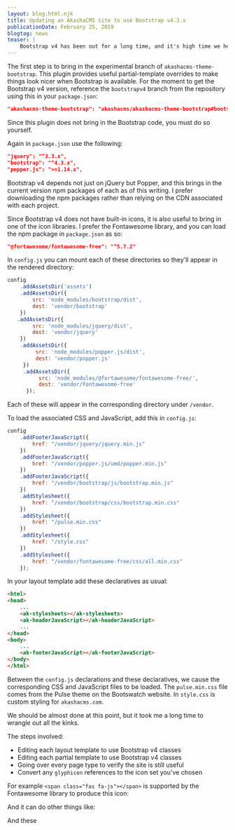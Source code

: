 ```yaml
---
layout: blog.html.njk
title: Updating an AkashaCMS site to use Bootstrap v4.3.x
publicationDate: February 25, 2019
blogtag: news
teaser: |
    Bootstrap v4 has been out for a long time, and it's high time we here in the AkashaCMS project moved forward.  I've just gone through the exercise of converting <tt>akashacms.com</tt> to use Bootstrap v4, and should therefore document what I had to do.  It wasn't terribly hard but I think it was harder than necessary, and will study how to streamline the process.
---
```


The first step is to bring in the experimental branch of `akashacms-theme-bootstrap`.  This plugin provides useful partial-template overrides to make things look nicer when Bootstrap is available.  For the moment to get the Bootstrap v4 version, reference the `bootstrapv4` branch from the repository using this in your `package.json`:

```json
"akashacms-theme-bootstrap": "akashacms/akashacms-theme-bootstrap#bootstrapv4",
```

Since this plugin does not bring in the Bootstrap code, you must do so yourself.

Again in `package.json` use the following:

```json
"jquery": "^3.3.x",
"bootstrap": "^4.3.x",
"popper.js": ">=1.14.x",
```

Bootstrap v4 depends not just on jQuery but Popper, and this brings in the current version npm packages of each as of this writing.  I prefer downloading the npm packages rather than relying on the CDN associated with each project.

Since Bootstrap v4 does not have built-in icons, it is also useful to bring in one of the icon libraries.  I prefer the Fontawesome library, and you can load the npm package in `package.json` as so:

```json
"@fortawesome/fontawesome-free": "^5.7.2"
```

In `config.js` you can mount each of these directories so they'll appear in the rendered directory:

```js
config
    .addAssetsDir('assets')
    .addAssetsDir({
        src: 'node_modules/bootstrap/dist',
        dest: 'vendor/bootstrap'
    })
   .addAssetsDir({
        src: 'node_modules/jquery/dist',
        dest: 'vendor/jquery'
    })
    .addAssetsDir({
         src: 'node_modules/popper.js/dist',
         dest: 'vendor/popper.js'
     })
     .addAssetsDir({
          src: 'node_modules/@fortawesome/fontawesome-free/',
          dest: 'vendor/fontawesome-free'
      });
```

Each of these will appear in the corresponding directory under `/vendor`.

To load the associated CSS and JavaScript, add this in `config.js`:

```js
config
    .addFooterJavaScript({
        href: "/vendor/jquery/jquery.min.js"
    })
    .addFooterJavaScript({
        href: "/vendor/popper.js/umd/popper.min.js"
    })
    .addFooterJavaScript({
        href: "/vendor/bootstrap/js/bootstrap.min.js"
    })
    .addStylesheet({
        href: "/vendor/bootstrap/css/bootstrap.min.css"
    })
    .addStylesheet({
        href: "/pulse.min.css"
    })
    .addStylesheet({
        href: "/style.css"
    })
    .addStylesheet({
        href: "/vendor/fontawesome-free/css/all.min.css"
    });
```

In your layout template add these declaratives as usual:

```html
<html>
<head>
    ...
    <ak-stylesheets></ak-stylesheets>
    <ak-headerJavaScript></ak-headerJavaScript>
    ...
</head>
<body>
    ...
    <ak-footerJavaScript></ak-footerJavaScript>
</body>
</html>
```

Between the `config.js` declarations and these declaratives, we cause the corresponding CSS and JavaScript files to be loaded.  The `pulse.min.css` file comes from the Pulse theme on the Bootswatch website.  In `style.css` is custom styling for `akashacms.com`.

We should be almost done at this point, but it took me a long time to wrangle out all the kinks.

The steps involved:

* Editing each layout template to use Bootstrap v4 classes
* Editing each partial template to use Bootstrap v4 classes
* Going over every page type to verify the site is still useful
* Convert any `glyphicon` references to the icon set you've chosen

For example `<span class="fas fa-js"></span>` is supported by the Fontawesome library to produce this icon:  <span class="fas fa-js"></span>

And it can do other things like:

<div class="fa-3x">
  <i class="fas fa-spinner fa-spin"></i>
  <i class="fas fa-circle-notch fa-spin"></i>
  <i class="fas fa-sync fa-spin"></i>
  <i class="fas fa-cog fa-spin"></i>
  <i class="fas fa-spinner fa-pulse"></i>
  <i class="fas fa-star-christmas fa-spin"></i>
</div>

And these

<span class="fa-stack fa-2x">
  <i class="fas fa-square fa-stack-2x"></i>
  <i class="fab fa-twitter fa-stack-1x fa-inverse"></i>
</span>
<span class="fa-stack fa-2x">
  <i class="fas fa-circle fa-stack-2x"></i>
  <i class="fas fa-flag fa-stack-1x fa-inverse"></i>
</span>
<span class="fa-stack fa-2x">
  <i class="fas fa-square fa-stack-2x"></i>
  <i class="fas fa-terminal fa-stack-1x fa-inverse"></i>
</span>
<span class="fa-stack fa-4x">
  <i class="fas fa-square fa-stack-2x"></i>
  <i class="fas fa-terminal fa-stack-1x fa-inverse"></i>
</span>
<span class="fa-stack fa-2x">
  <i class="fas fa-camera fa-stack-1x"></i>
  <i class="fas fa-ban fa-stack-2x" style="color:Tomato"></i>
</span>


